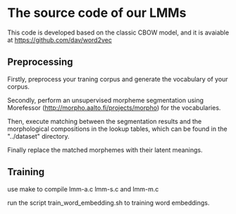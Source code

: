# The source code of our LMMs
This code is developed based on the classic CBOW model, and it is avaiable at https://github.com/dav/word2vec

## Preprocessing

Firstly, preprocess your traning corpus and generate the vocabulary of your corpus.

Secondly, perform an unsupervised morpheme segmentation using Morefessor (http://morpho.aalto.fi/projects/morpho) for the vocabularies.

Then, execute matching between the segmentation results and the morphological compositions in the lookup tables, which can be found in the "../dataset" directory.

Finally replace the matched morphemes with their latent meanings.

## Training

use make to compile lmm-a.c lmm-s.c and lmm-m.c

run the script train_word_embedding.sh to training word embeddings.
